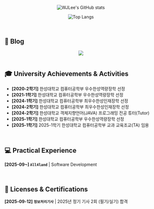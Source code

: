 <!--<div align="center">-->
<!--### Hi there 👋-->

<div align="center">
  
![WJLee's GitHub stats](https://github-readme-stats.vercel.app/api?username=WJLee22&theme=swift\&rank_icon=github)  

![Top Langs](https://github-readme-stats.vercel.app/api/top-langs/?username=WJLee22&hide_progress=true&layout=compact&theme=swift&langs_count=8)<br/>

<!--![Top Langs](https://github-readme-stats.vercel.app/api/top-langs/?username=WJLee22&layout=compact&theme=swift&langs_count=8)-->

</div>

<br>  

## 📝 Blog
<div align="center">
<a href="https://basecoding.tistory.com/">
  <img src="https://img.shields.io/badge/Tistory-FF8C00?style=for-the-badge&logo=Tistory&logoColor=white"/>
</a>
</div>

<br>  

## 🎓 University Achievements & Activities
<!--
<details>
  <summary>🔽</summary>
  -->
- **[2020-2학기]** 한성대학교 컴퓨터공학부 우수한성역량장학 선정
- **[2021-1학기]** 한성대학교 컴퓨터공학부 우수한성역량장학 선정
- **[2024-1학기]** 한성대학교 컴퓨터공학부 최우수한성인재장학 선정
- **[2024-2학기]** 한성대학교 컴퓨터공학부 최우수한성인재장학 선정
- **[2024-2학기]** 한성대학교 객체지향언어(JAVA) 프로그래밍 전공 튜터(Tutor)
- **[2025-1학기]** 한성대학교 컴퓨터공학부 우수한성역량장학 선정
- **[2025-1학기]** 2025-1학기 한성대학교 컴퓨터공학부 교과 교육조교(TA) 임용   
<!--
</details>
 -->
<br>

## 💻 Practical Experience

**[2025-09~] `All4land`** | Software Development


<br>

## 🏅 Licenses & Certifications

**[2025-09-12] `정보처리기사`** | 2025년 정기 기사 2회 (필기/실기) 합격

<br>

<!--
**WJLee22/WJLee22** is a ✨ _special_ ✨ repository because its `README.md` (this file) appears on your GitHub profile.

Here are some ideas to get you started:

- 🔭 I’m currently working on ...
- 🌱 I’m currently learning ...
- 👯 I’m looking to collaborate on ...
- 🤔 I’m looking for help with ...
- 💬 Ask me about ...
- 📫 How to reach me: ...
- 😄 Pronouns: ...
- ⚡ Fun fact: ...
-->

<!--</div>-->

